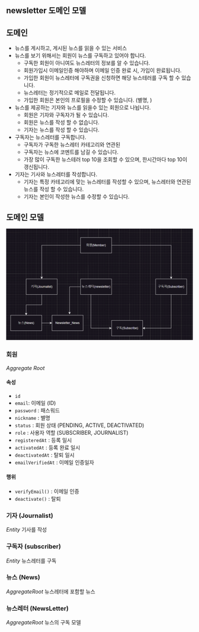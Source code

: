 ## newsletter 도메인 모델


## 도메인
- 뉴스를 게시하고, 게시된 뉴스를 읽을 수 있는 서비스
- 뉴스를 보기 위해서는 회원이 뉴스를 구독하고 있어야 합니다.
  - 구독한 회원이 아니여도 뉴스레터의 정보를 알 수 있습니다.
  - 회원가입시 이메일인증 해야하며 이메일 인증 완료 시, 가입이 완료됩니다.
  - 가입한 회원이 뉴스레터에 구독권을 신청하면 해당 뉴스테러를 구독 할 수 있습니다.
  - 뉴스레터는 정기적으로 메일로 전달됩니다.
  - 가입한 회원은 본인의 프로필을 수정할 수 있습니다. (별명, )
- 뉴스를 제공하는 기자와 뉴스를 읽을수 있는 회원으로 나뉩니다.
  - 회원은 기자와 구독자가 될 수 있습니다. 
  - 회원은 뉴스를 작성 할 수 없습니다.
  - 기자는 뉴스를 작성 할 수 있습니다.
- 구독자는 뉴스레터를 구독합니다.
  - 구독자가 구독한 뉴스레터 카테고리와 연관된
  - 구독자는 뉴스에 코멘트를 남길 수 있습니다. 
  - 가장 많이 구독한 뉴스테러 top 10을 조회할 수 있으며, 한시간마다 top 10이 갱신됩니다.
- 기자는 기사와 뉴스레터를 작성합니다.
  - 기자는 특정 카테고리에 맞는 뉴스레터를 작성할 수 있으며, 뉴스레터와 연관된 뉴스를 작성 할 수 있습니다.
  - 기자는 본인이 작성한 뉴스를 수정할 수 있습니다.


## 도메인 모델
![img.png](img.png)

### 회원
_Aggregate Root_

#### 속성
- `id` 
- `email`: 이메일 (ID)
- `password` : 패스워드
- `nickname` : 별명
- `status` : 회원 상태 (PENDING, ACTIVE, DEACTIVATED)
- `role` : 사용자 역할 (SUBSCRIBER, JOURNALIST)
- `registeredAt` : 등록 일시
- `activatedAt` : 등록 완료 일시
- `deactivatedAt` : 탈퇴 일시
- `emailVerifiedAt` : 이메일 인증일자

#### 행위
- `verifyEmail()` : 이메일 인증
- `deactivate()` : 탈퇴


### 기자 (Journalist)
_Entity_
기사를 작성

### 구독자 (subscriber)
_Entity_
뉴스레터를 구독

### 뉴스 (News)
_AggregateRoot_
뉴스레터에 포함할 뉴스 

### 뉴스레터 (NewsLetter)
_AggregateRoot_
뉴스의 구독 모델